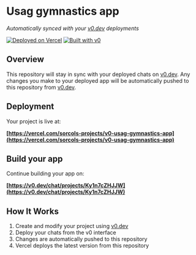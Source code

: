 # Usag gymnastics app

*Automatically synced with your [v0.dev](https://v0.dev) deployments*

[![Deployed on Vercel](https://img.shields.io/badge/Deployed%20on-Vercel-black?style=for-the-badge&logo=vercel)](https://vercel.com/sorcols-projects/v0-usag-gymnastics-app)
[![Built with v0](https://img.shields.io/badge/Built%20with-v0.dev-black?style=for-the-badge)](https://v0.dev/chat/projects/Ky1n7cZHJJW)

## Overview

This repository will stay in sync with your deployed chats on [v0.dev](https://v0.dev).
Any changes you make to your deployed app will be automatically pushed to this repository from [v0.dev](https://v0.dev).

## Deployment

Your project is live at:

**[https://vercel.com/sorcols-projects/v0-usag-gymnastics-app](https://vercel.com/sorcols-projects/v0-usag-gymnastics-app)**

## Build your app

Continue building your app on:

**[https://v0.dev/chat/projects/Ky1n7cZHJJW](https://v0.dev/chat/projects/Ky1n7cZHJJW)**

## How It Works

1. Create and modify your project using [v0.dev](https://v0.dev)
2. Deploy your chats from the v0 interface
3. Changes are automatically pushed to this repository
4. Vercel deploys the latest version from this repository
